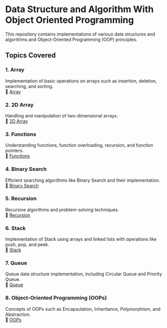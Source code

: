 # Data Structure and Algorithm With Object Oriented Programming


This repository contains implementations of various data structures and algorithms and Object-Oriented Programming (OOP) principles.

## Topics Covered

### 1. Array
Implementation of basic operations on arrays such as insertion, deletion, searching, and sorting.  
🔗 [Array](https://github.com/SMore1007/DSA-OOPs/tree/main/01_Array)

### 2. 2D Array
Handling and manipulation of two-dimensional arrays.  
🔗 [2D Array](https://github.com/SMore1007/DSA-OOPs/tree/main/02_2D_Array)

### 3. Functions
Understanding functions, function overloading, recursion, and function pointers.  
🔗 [Functions](https://github.com/SMore1007/DSA-OOPs/tree/main/03_Functions)

### 4. Binary Search
Efficient searching algorithms like Binary Search and their implementation.  
🔗 [Binary Search](https://github.com/SMore1007/DSA-OOPs/tree/main/04_Binary_Search)

### 5. Recursion
Recursive algorithms and problem-solving techniques.  
🔗 [Recursion](https://github.com/SMore1007/DSA-OOPs/tree/main/05_Recursion)

### 6. Stack
Implementation of Stack using arrays and linked lists with operations like push, pop, and peek.  
🔗 [Stack](https://github.com/SMore1007/DSA-OOPs/tree/main/06_Stack)

### 7. Queue
Queue data structure implementation, including Circular Queue and Priority Queue.  
🔗 [Queue](https://github.com/SMore1007/DSA-OOPs/tree/main/07_Queue)

### 8. Object-Oriented Programming (OOPs)
Concepts of OOPs such as Encapsulation, Inheritance, Polymorphism, and Abstraction.  
🔗 [OOPs](https://github.com/SMore1007/DSA-OOPs/tree/main/08_OOPs)
